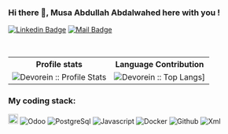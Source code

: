 ### Hi there 👋, Musa Abdullah Abdalwahed here with you !

<!-- <p align="center">
<img align="center" src="https://media.giphy.com/media/1fhj2FW0661V3Nb2Me/giphy.gif" width="130">
<br> -->
  
   
[![Linkedin Badge](https://img.shields.io/badge/LinkedIn-0077B5?style=for-the-badge&logo=linkedin&logoColor=white)](https://www.linkedin.com/in/musa-abdullah-odoo/) 
[![Mail Badge](https://img.shields.io/badge/Gmail-D14836?style=for-the-badge&logo=gmail&logoColor=white)](mailto:musaabdalwahed@gmail.com)

<br/>

<p align="center">
   <table>
      <tr>
       <th>Profile stats  </th>
       <th>Language Contribution</th>
     </tr>
      <tr>
       <td><img alt="Devorein :: Profile Stats" src="https://github-readme-stats.vercel.app/api?username=musaabdullah&show_icons=true&theme=radical"> </td>
       <td><img alt="Devorein :: Top Langs]" src="https://github-readme-stats.vercel.app/api/top-langs/?username=musaabdullah&langs_count=10&theme=merko&layout=compact&hide=html"> </td>
   </table>
</p>

<h3>My coding stack: </h3>
<p>
  <img alt="Python" style="width: 20px; height: 20px;" src="https://img.icons8.com/color/48/000000/python.png" />
  <img alt="Odoo" src="https://s9.gifyu.com/images/SF6oE.png" />
  <img alt="PostgreSql" src="https://img.icons8.com/color/48/000000/postgreesql.png" /> 
  <img alt="Javascript" src="https://img.icons8.com/color/50/000000/javascript.png" /> 
  <img alt="Docker" src="https://img.icons8.com/color/48/000000/docker-container.png" /> 
  <img alt="Github" src="https://img.icons8.com/doodle/48/000000/github.png" /> 
  <img alt="Xml" src="https://s10.gifyu.com/images/xml-vector-icon-removebg-preview-1.png" />
  </br>
</p>
 